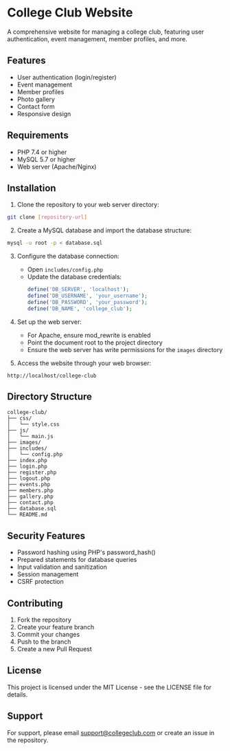 # College Club Website

A comprehensive website for managing a college club, featuring user authentication, event management, member profiles, and more.

## Features

- User authentication (login/register)
- Event management
- Member profiles
- Photo gallery
- Contact form
- Responsive design

## Requirements

- PHP 7.4 or higher
- MySQL 5.7 or higher
- Web server (Apache/Nginx)

## Installation

1. Clone the repository to your web server directory:
```bash
git clone [repository-url]
```

2. Create a MySQL database and import the database structure:
```bash
mysql -u root -p < database.sql
```

3. Configure the database connection:
   - Open `includes/config.php`
   - Update the database credentials:
     ```php
     define('DB_SERVER', 'localhost');
     define('DB_USERNAME', 'your_username');
     define('DB_PASSWORD', 'your_password');
     define('DB_NAME', 'college_club');
     ```

4. Set up the web server:
   - For Apache, ensure mod_rewrite is enabled
   - Point the document root to the project directory
   - Ensure the web server has write permissions for the `images` directory

5. Access the website through your web browser:
```
http://localhost/college-club
```

## Directory Structure

```
college-club/
├── css/
│   └── style.css
├── js/
│   └── main.js
├── images/
├── includes/
│   └── config.php
├── index.php
├── login.php
├── register.php
├── logout.php
├── events.php
├── members.php
├── gallery.php
├── contact.php
├── database.sql
└── README.md
```

## Security Features

- Password hashing using PHP's password_hash()
- Prepared statements for database queries
- Input validation and sanitization
- Session management
- CSRF protection

## Contributing

1. Fork the repository
2. Create your feature branch
3. Commit your changes
4. Push to the branch
5. Create a new Pull Request

## License

This project is licensed under the MIT License - see the LICENSE file for details.

## Support

For support, please email support@collegeclub.com or create an issue in the repository. 